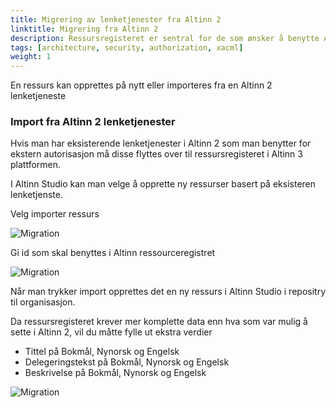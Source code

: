 ```yaml
---
title: Migrering av lenketjenester fra Altinn 2
linktitle: Migrering fra Altinn 2
description: Ressursregisteret er sentral for de som ønsker å benytte Altinn autorisasjon til tilgangsstyring og kontroll for tjenester de drifter utenfor Altinn.
tags: [architecture, security, authorization, xacml]
weight: 1
---
```



En ressurs kan opprettes på nytt eller importeres fra en Altinn 2 lenketjeneste


### Import fra Altinn 2 lenketjenester

Hvis man har eksisterende lenketjenester i Altinn 2 som man benytter for ekstern autorisasjon må disse flyttes over til ressursregisteret i Altinn 3 plattformen.

I Altinn Studio kan man velge å opprette ny ressurser basert på eksisteren lenketjenste.



Velg importer ressurs

![Migration](/authorization/modules/resourceregistry/migration/migrationstep1.png "Migration")

Gi id som skal benyttes i Altinn ressourceregistret

![Migration](/authorization/modules/resourceregistry/migration/migrationstep2.png "Migration")


Når man trykker import opprettes det en ny ressurs i Altinn Studio i repositry til organisasjon. 

Da ressursregisteret krever mer komplette data enn hva som var mulig å sette i Altinn 2, vil du måtte fylle ut ekstra verdier

- Tittel på Bokmål, Nynorsk og Engelsk
- Delegeringstekst på Bokmål, Nynorsk og Engelsk
- Beskrivelse på Bokmål, Nynorsk og Engelsk

![Migration](/authorization/modules/resourceregistry/migration/migrationstep1.png "Migration")